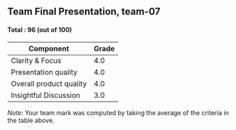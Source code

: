 ## Team Final Presentation, team-07

#### Total : 96 (out of 100)

| Component   | Grade   |
| ----------- | ---- |
| Clarity & Focus | 4.0  |
| Presentation quality | 4.0  |
| Overall product quality | 4.0  |
| Insightful Discussion | 3.0  |


_Note:_ Your team mark was computed by taking the average of the criteria in the table above.


